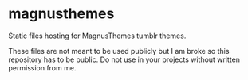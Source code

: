 # magnusthemes
Static files hosting for MagnusThemes tumblr themes.

These files are not meant to be used publicly but I am broke so this repository has to be public.
Do not use in your projects without written permission from me.
